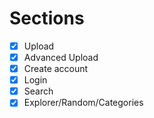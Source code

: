# Sections

- [x] Upload
- [x] Advanced Upload
- [x] Create account
- [x] Login
- [x] Search
- [x] Explorer/Random/Categories
